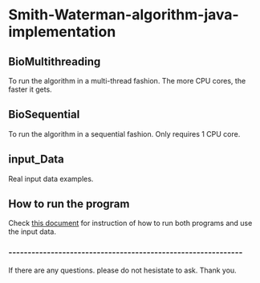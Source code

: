 # Smith-Waterman-algorithm-java-implementation

## BioMultithreading
To run the algorithm in a multi-thread fashion. The more CPU cores, the faster it gets. 

## BioSequential
To run the algorithm in a sequential fashion. Only requires 1 CPU core.

## input_Data
Real input data examples.

## How to run the program
Check [this document](Howtoruntheprogram.docx) for instruction of how to run both programs and use the input data.

### -------------------------------------------------------------
If there are any questions. please do not hesistate to ask. Thank you.
